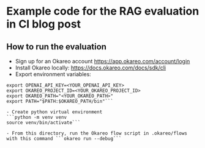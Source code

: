 # Example code for the RAG evaluation in CI blog post


## How to run the evaluation

- Sign up for an Okareo account https://app.okareo.com/account/login
- Install Okareo locally: https://docs.okareo.com/docs/sdk/cli
- Export environment variables: 

```export OKAREO_API_KEY=<YOUR_OKAREO_API_KEY>
export OPENAI_API_KEY=<YOUR_OPENAI_API_KEY>
export OKAREO_PROJECT_ID=<YOUR_OKAREO_PROJECT_ID>
export OKAREO_PATH="<YOUR_OKAREO_PATH>"
export PATH="$PATH:$OKAREO_PATH/bin"```

- Create python virtual environment
```python -m venv venv
source venv/bin/activate```

- From this directory, run the Okareo flow script in .okareo/flows with this command ```okareo run --debug```
